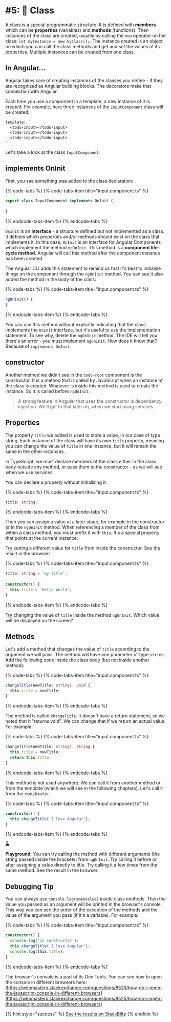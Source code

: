 # \#5: 💼 Class

A class is a special programmatic structure. It is defined with **members** which can be **properties** \(variables\) and **methods** \(functions\). Then instances of the class are created, usually by calling the `new` operator on the class: `let myInstance = new myClass();`. The instance created is an object on which you can call the class methods and get and set the values of its properties. Multiple instances can be created from one class.

## In Angular...

Angular takes care of creating instances of the classes you define - if they are recognized as Angular building blocks. The decorators make that connection with Angular.

Each time you use a component in a template, a new instance of it is created. For example, here three instances of the `InputComponent` class will be created:

```markup
template: `
  <todo-input></todo-input>
  <todo-input></todo-input>
  <todo-input></todo-input>
`
```

Let's take a look at the class `InputComponent`.

## implements OnInit

First, you see something was added to the class declaration:

{% code-tabs %}
{% code-tabs-item title="input.component.ts" %}
```typescript
export class InputComponent implements OnInit {
  ...
}
```
{% endcode-tabs-item %}
{% endcode-tabs %}

`OnInit` is an **interface** - a structure defined but not implemented as a class. It defines which properties and/or methods should exist on the class that implements it. In this case, `OnInit` is an interface for Angular Components which implement the method `ngOnInit`. This method is a **component life-cycle method**. Angular will call this method after the component instance has been created.

The Angular CLI adds this statement to remind us that it's best to initialize things on the component through the `ngOnInit` method. You can see it also added the method in the body of the class:

{% code-tabs %}
{% code-tabs-item title="input.component.ts" %}
```typescript
ngOnInit() {
}
```
{% endcode-tabs-item %}
{% endcode-tabs %}

You can use this method without explicitly indicating that the class implements the `OnInit` interface, but it's useful to use the implementation statement. To see why, delete the `ngOnInit` method. The IDE will tell you there's an error - you must implement `ngOnInit`. How does it know that? Because of `implements OnInit`.

## constructor

Another method we didn't see in the `todo-root` component is the constructor. It is a method that is called by JavaScript when an instance of the class is created. Whatever is inside this method is used to create the instance. So it is called before `ngOnInit`.

> A strong feature in Angular that uses the constructor is dependency injection. We'll get to that later on, when we start using services.

## Properties

The property `title` we added is used to store a value, in our case of type string. Each instance of the class will have its own `title` property, meaning you can change the value of `title` in one instance, but it will remain the same in the other instances.

In TypeScript, we must declare members of the class either in the class body outside any method, or pass them to the constructor - as we will see when we use services.

You can declare a property without initializing it:

{% code-tabs %}
{% code-tabs-item title="input.component.ts" %}
```typescript
title: string;
```
{% endcode-tabs-item %}
{% endcode-tabs %}

Then you can assign a value at a later stage, for example in the constructor or in the `ngOnInit` method. When referencing a member of the class from within a class method, you must prefix it with `this`. It's a special property that points at the current instance.

Try setting a different value for `title` from inside the constructor. See the result in the browser:

{% code-tabs %}
{% code-tabs-item title="input.component.ts" %}
```typescript
title: string = 'my title';

constructor() {
  this.title = 'Hello World';
}
```
{% endcode-tabs-item %}
{% endcode-tabs %}

Try changing the value of `title` inside the method `ngOnInit`. Which value will be displayed on the screen?

## Methods

Let's add a method that changes the value of `title` according to the argument we will pass. The method will have one parameter of type `string`. Add the following code inside the class body \(but not inside another method\):

{% code-tabs %}
{% code-tabs-item title="input.component.ts" %}
```typescript
changeTitle(newTitle: string): void {
  this.title = newTitle;
}
```
{% endcode-tabs-item %}
{% endcode-tabs %}

The method is called `changeTitle`. It doesn't have a return statement, so we noted that it "returns void". We can change that if we return an actual value. For example:

{% code-tabs %}
{% code-tabs-item title="input.component.ts" %}
```typescript
changeTitle(newTitle: string): string {
  this.title = newTitle;
  return this.title;
}
```
{% endcode-tabs-item %}
{% endcode-tabs %}

This method is not used anywhere. We can call it from another method or from the template \(which we will see in the following chapters\). Let's call it from the constructor.

{% code-tabs %}
{% code-tabs-item title="input.component.ts" %}
```typescript
constructor() {
  this.changeTitle('I love Angular');
}
```
{% endcode-tabs-item %}
{% endcode-tabs %}

![](.gitbook/assets/lab%20%282%29.jpg)

 **Playground**: You can try calling the method with different arguments \(the string passed inside the brackets\) from `ngOnInit`. Try calling it before or after assigning a value directly to title. Try calling it a few times from the same method. See the result in the browser.

## Debugging Tip

You can always use `console.log(someValue)` inside class methods. Then the value you passed as an argument will be printed in the browser's console. This way you can see the order of the execution of the methods and the value of the argument you pass \(if it's a variable\). For example:

{% code-tabs %}
{% code-tabs-item title="input.component.ts" %}
```typescript
constructor() {
  console.log('in constructor');
  this.changeTitle('I love Angular');
  console.log(this.title);
}
```
{% endcode-tabs-item %}
{% endcode-tabs %}

The browser's console is a part of its Dev Tools. You can see how to open the console in different browsers here: [https://webmasters.stackexchange.com/questions/8525/how-do-i-open-the-javascript-console-in-different-browsers](https://webmasters.stackexchange.com/questions/8525/how-do-i-open-the-javascript-console-in-different-browsers)

{% hint style="success" %}
[See the results on StackBlitz](https://stackblitz.com/github/angularbootcamp/todo-list-tutorial-steps/tree/step-05_Class)
{% endhint %}



